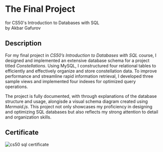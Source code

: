 # The Final Project
for CS50's Introduction to Databases with SQL <br>
by Akbar Gafurov

## Description

For my final project in *CS50’s Introduction to Databases with SQL* course, I designed and implemented an extensive database schema for a project titled *Constellations*. Using MySQL, I constructured four relational tables to efficiently and effectively organize and store constellation data. To improve performance and streamline rapid information retrieval, I developed three sample views and implemented four indexes for optimized query operations. 

The project is fully documented, with through explanations of the database structure and usage, alongisde a visual schema diagram created using *Mermaid.js*. This project not only showcases my proficiency in designing and optimizing SQL databases but also reflects my strong attention to detail and organization skills.

## Certificate

![cs50 sql certificate](https://certificates.cs50.io/84ecd320-ead2-4579-8ac1-1a6175bf88da.png?size=a4)